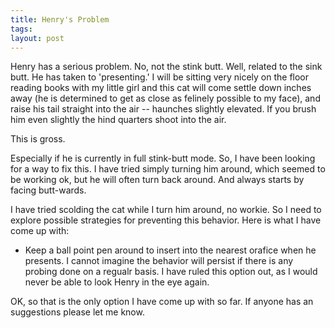 ```yaml
---
title: Henry's Problem
tags:
layout: post
---
```


Henry has a serious problem. No, not the stink butt. Well, related to the sink butt. He has taken to 'presenting.' I will be sitting very nicely on the floor reading books with my little girl and this cat will come settle down inches away (he is determined to get as close as felinely possible to my face), and raise his tail straight into the air -- haunches slightly elevated. If you brush him even slightly the hind quarters shoot into the air.

This is gross.

Especially if he is currently in full stink-butt mode. So, I have been looking for a way to fix this.  I have tried simply turning him around, which seemed to be working ok, but he will often turn back around. And always starts by facing butt-wards.

I have tried scolding the cat while I turn him around, no workie.  So I need to explore possible strategies for preventing this behavior. Here is what I have come up with:

<ul><li> Keep a ball point pen around to insert into the nearest orafice when he presents. I cannot imagine the behavior will persist if there is any probing done on a regualr basis. I have ruled this option out, as I would never be able to look Henry in the eye again.</li></ul>

OK, so that is the only option I have come up with so far.  If anyone has an suggestions please let me know.
